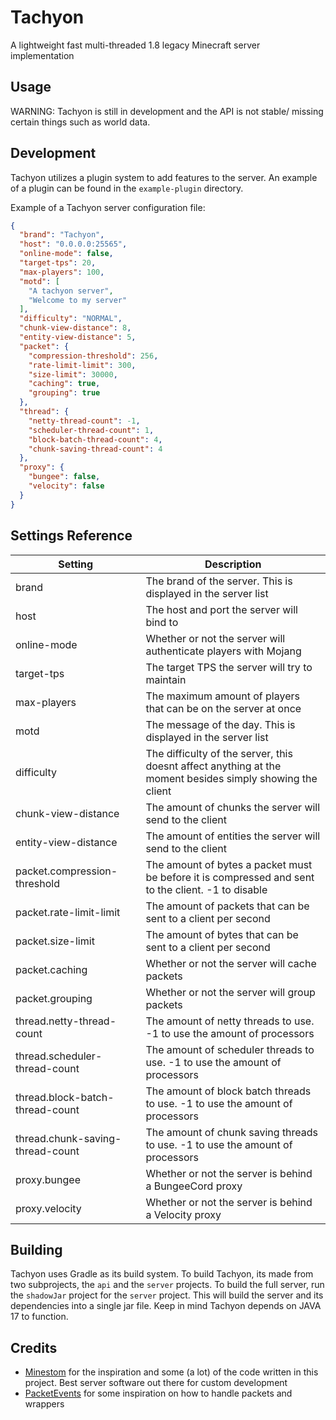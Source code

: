# Tachyon
 A lightweight fast multi-threaded 1.8 legacy Minecraft server implementation


## Usage
WARNING: Tachyon is still in development and the API is not stable/ missing certain things such as world data.

## Development
Tachyon utilizes a plugin system to add features to the server. An example of a plugin can be found in the `example-plugin` directory.


Example of a Tachyon server configuration file:
```json
{
  "brand": "Tachyon",
  "host": "0.0.0.0:25565",
  "online-mode": false,
  "target-tps": 20,
  "max-players": 100,
  "motd": [
    "A tachyon server",
    "Welcome to my server"
  ],
  "difficulty": "NORMAL",
  "chunk-view-distance": 8,
  "entity-view-distance": 5,
  "packet": {
    "compression-threshold": 256,
    "rate-limit-limit": 300,
    "size-limit": 30000,
    "caching": true,
    "grouping": true
  },
  "thread": {
    "netty-thread-count": -1,
    "scheduler-thread-count": 1,
    "block-batch-thread-count": 4,
    "chunk-saving-thread-count": 4
  },
  "proxy": {
    "bungee": false,
    "velocity": false
  }
}
```

## Settings Reference
| Setting | Description                                                                                               |
| --- |-----------------------------------------------------------------------------------------------------------|
| brand | The brand of the server. This is displayed in the server list                                             |
| host | The host and port the server will bind to                                                                 |
| online-mode | Whether or not the server will authenticate players with Mojang                                           |
| target-tps | The target TPS the server will try to maintain                                                            |
| max-players | The maximum amount of players that can be on the server at once                                           |
| motd | The message of the day. This is displayed in the server list                                              |
| difficulty | The difficulty of the server, this doesnt affect anything at the moment besides simply showing the client |
| chunk-view-distance | The amount of chunks the server will send to the client                                                   |
| entity-view-distance | The amount of entities the server will send to the client                                                 |
| packet.compression-threshold | The amount of bytes a packet must be before it is compressed and sent to the client. -1 to disable |
| packet.rate-limit-limit | The amount of packets that can be sent to a client per second                                              |
| packet.size-limit | The amount of bytes that can be sent to a client per second                                                |
| packet.caching | Whether or not the server will cache packets                                                               |
| packet.grouping | Whether or not the server will group packets                                                               |
| thread.netty-thread-count | The amount of netty threads to use. -1 to use the amount of processors                                    |
| thread.scheduler-thread-count | The amount of scheduler threads to use. -1 to use the amount of processors                            |
| thread.block-batch-thread-count | The amount of block batch threads to use. -1 to use the amount of processors                        |
| thread.chunk-saving-thread-count | The amount of chunk saving threads to use. -1 to use the amount of processors                      |
| proxy.bungee | Whether or not the server is behind a BungeeCord proxy                                                      |
| proxy.velocity | Whether or not the server is behind a Velocity proxy                                                        |

## Building
Tachyon uses Gradle as its build system. To build Tachyon, its made from two subprojects, the `api` and the `server` projects.
To build the full server, run the `shadowJar` project for the `server` project. This will build the server and its dependencies into a single jar file.
Keep in mind Tachyon depends on JAVA 17 to function.

## Credits

- [Minestom](https://minestom.net/) for the inspiration and some (a lot) of the code written in this project. Best server software out there for custom development
- [PacketEvents](https:://github.com/retrooper/packetevents) for some inspiration on how to handle packets and wrappers